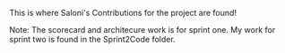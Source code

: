 This is where Saloni's Contributions for the project are found!

Note: The scorecard and architecure work is for sprint one. My work for sprint two is found in the Sprint2Code folder.
